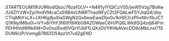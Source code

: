 $START$EOUM19UUR6odQbzc76zafOLV++N491ylYlQlCzV55/jwW5Vzg7BsKw/U4ZlYzWv2y//hrdVMcaCsS9B4xUN8RThaoNFyCZt2FQALwF5YJlqQ4/zbyCTIqMbYxLX+zXHKg9juXiaSWgN2Qx6ewEwaDtjo0u1kHtE2rzPhxNhrXbJCTQ1KNyIM8u0l+iVYv6iYhY3f6ifl19iKbG9AZOWaeC6H/PQ6LWk9SQ4zdj64FmPEHHhIdWRkKM+Dv0ssIEed0VQrYUbFfLQXxDVYKHkAVecDD9oMbLnxl71SDUMkUP/VxmgB7B62D54pzVt7vd2g$END$